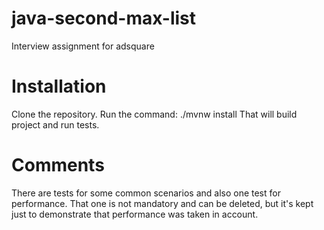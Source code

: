 # java-second-max-list

Interview assignment for adsquare

# Installation

Clone the repository. Run the command: ./mvnw install That will build project and run tests.

# Comments

There are tests for some common scenarios and also one test for performance. That one is not mandatory and can be
deleted, but it's kept just to demonstrate that performance was taken in account.
